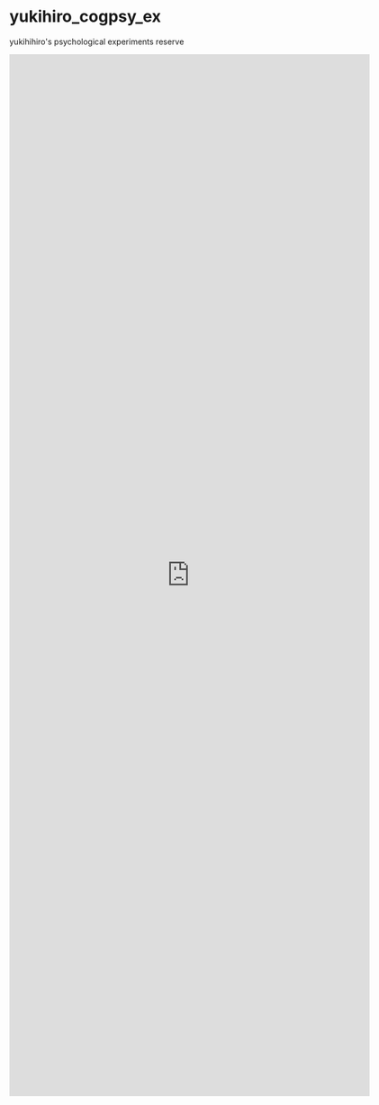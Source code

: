 # yukihiro_cogpsy_ex
yukihihiro's psychological experiments reserve


<!DOCTYPE html>
<html>
<head>
<meta charset="UTF-8">
<title>TipsNote : GitHub Pages Sample</title>
<link rel="stylesheet" href="https://cdnjs.cloudflare.com/ajax/libs/marx/2.0.4/marx.css">
</head>

<body>
<main>
  <iframe src="https://docs.google.com/forms/d/e/1FAIpQLSdKHyz1xhSkSybhHRH6R0lczGu7KsQxbqOi6U65hirwnVzWtQ/viewform?embedded=true" width="640" height="1848" frameborder="0" marginheight="0" marginwidth="0">読み込んでいます...</iframe>
</main>

<script>
console.log('GitHub Pages Sample');
</script>
</body>
</html>
